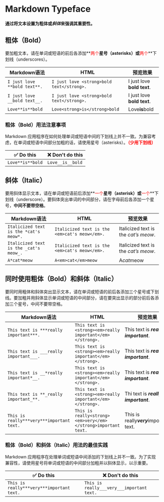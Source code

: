 # Markdown Typeface

#### 通过将文本设置为**粗体**或*斜体*来强调其重要性。



## 粗体（Bold）

要加粗文本，请在单词或短语的前后各添加**<font color="red">两个</font>**星号（asterisks）或**<font color="red">两个</font>**下划线（underscores）。

| Markdown语法                 | HTML                                      | 预览效果                   |
| ---------------------------- | ----------------------------------------- | -------------------------- |
| `I just love **bold text**.` | `I just love <strong>bold text</strong>.` | I just love **bold text**. |
| `I just love __bold text__.` | `I just love <strong>bold text</strong>.` | I just love **bold text**. |
| `Love**is**bold`             | `Love<strong>is</strong>bold`             | Love**is**bold             |

### 粗体（Bold）用法注意事项

Markdown 应用程序在如何处理单词或短语中间的下划线上并不一致。为兼容考虑，在单词或短语中间部分加粗的话，请使用星号（asterisks）。**<font color="red">（少用下划线）</font>**

| ✅ Do this        | ❌ Don't do this  |
| ---------------- | ---------------- |
| `Love**is**bold` | `Love__is__bold` |



## 斜体（Italic）

要用斜体显示文本，请在单词或短语前后添加**<font color="red">一个</font>**星号（asterisk）或**<font color="red">一个</font>**下划线（underscore）。要斜体突出单词的中间部分，请在字母前后各添加一个星号，**中间不要带空格**。

| Markdown语法                           | HTML                                          | 预览效果                             |
| -------------------------------------- | --------------------------------------------- | ------------------------------------ |
| `Italicized text is the *cat's meow*.` | `Italicized text is the <em>cat's meow</em>.` | Italicized text is the *cat’s meow*. |
| `Italicized text is the _cat's meow_.` | `Italicized text is the <em>cat's meow</em>.` | Italicized text is the *cat’s meow*. |
| `A*cat*meow`                           | `A<em>cat</em>meow`                           | A*cat*meow                           |

### 

## 同时使用粗体（Bold）和斜体（Italic）

要同时用粗体和斜体突出显示文本，请在单词或短语的前后各添加三个星号或下划线。要加粗并用斜体显示单词或短语的中间部分，请在要突出显示的部分前后各添加三个星号，中间不要带空格。

| Markdown语法                              | HTML                                                         | 预览效果                                |
| ----------------------------------------- | ------------------------------------------------------------ | --------------------------------------- |
| `This text is ***really important***.`    | `This text is <strong><em>really important</em></strong>.`   | This text is ***really important***.    |
| `This text is ___really important___.`    | `This text is <strong><em>really important</em></strong>.`   | This text is ***really important***.    |
| `This text is __*really important*__.`    | `This text is <strong><em>really important</em></strong>.`   | This text is ***really important***.    |
| `This text is **_really important_**.`    | `This text is <strong><em>really important</em></strong>.`   | Thi text is ***really important***.     |
| `This is really***very***important text.` | `This is really<strong><em>very</em></strong>important text.` | This is really***very***important text. |

### 粗体（Bold）和斜体（Italic）用法的最佳实践

Markdown 应用程序在处理单词或短语中间添加的下划线上并不一致。为了实现兼容性，请使用星号将单词或短语的中间部分加粗并以斜体显示，以示重要。

| ✅ Do this                                 | ❌ Don't do this                           |
| ----------------------------------------- | ----------------------------------------- |
| `This is really***very***important text.` | `This is really___very___important text.` |